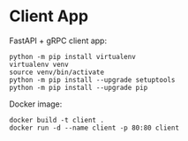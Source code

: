 # Client App

FastAPI + gRPC client app:

```
python -m pip install virtualenv
virtualenv venv
source venv/bin/activate
python -m pip install --upgrade setuptools
python -m pip install --upgrade pip
```

Docker image:
```
docker build -t client .
docker run -d --name client -p 80:80 client
```
